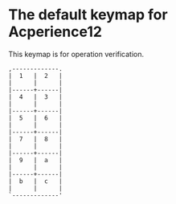 # The default keymap for Acperience12

This keymap is for operation verification.

```
,-------------.
|  1   |  2   |
|      |      |
|------+------|
|  4   |  3   |
|      |      |
|------+------|
|  5   |  6   |
|      |      |
|------+------|
|  7   |  8   |
|      |      |
|------+------|
|  9   |  a   |
|      |      |
|------+------|
|  b   |  c   |
|      |      |
`-------------'
```
